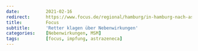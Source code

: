 ```yaml
---
date:          2021-02-16
redirect:      https://www.focus.de/regional/hamburg/in-hamburg-nach-astrazeneca-impfung-klagt-feuerwehr-ueber-neurologische-ausfaelle_id_12984661.html
title:         Focus
subtitle:      'Retter klagen über Nebenwirkungen'
categories:    [Nebenwirkungen, MSM]
tags:          [focus, impfung, astrazeneca]
---
```

